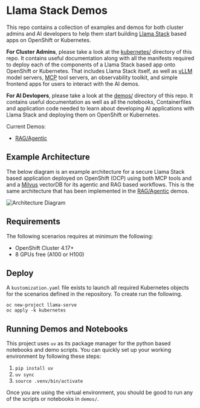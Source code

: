 # Llama Stack Demos

This repo contains a collection of examples and demos for both cluster admins and AI developers to help them start building [Llama Stack](https://github.com/meta-llama/llama-stack) based apps on OpenShift or Kubernetes.

**For Cluster Admins**, please take a look at the [kubernetes/](./kubernetes/) directory of this repo. It contains useful documentation along with all the manifests required to deploy each of the components of a Llama Stack based app onto OpenShift or Kubernetes. That includes Llama Stack itself, as well as [vLLM](https://docs.vllm.ai/en/stable/index.html) model servers, [MCP](https://github.com/modelcontextprotocol) tool servers, an observability toolkit, and simple frontend apps for users to interact with the AI demos.

**For AI Devlopers**, please take a look at the [demos/](./demos/) directory of this repo. It contains useful documentation as well as all the notebooks, Containerfiles and application code needed to learn about developing AI applications with Llama Stack and deploying them on OpenShift or Kubernetes.

Current Demos:

* [RAG/Agentic](./demos/rag_agentic/)


## Example Architecture
The below diagram is an example architecture for a secure Llama Stack based application deployed on OpenShift (OCP) using both MCP tools and and a [Milvus](https://milvus.io/) vectorDB for its agentic and RAG based workflows. This is the same architecture that has been implemented in the [RAG/Agentic](./demos/rag_agentic/) demos.

![Architecture Diagram](./images/architecture-diagram.jpg)

## Requirements
The following scenarios requires at minimum the following:

* OpenShift Cluster 4.17+
* 8 GPUs free (A100 or H100)

## Deploy
A `kustomization.yaml` file exists to launch all required Kubernetes objects for the scenarios defined in the repository. To create run the following.

```
oc new-project llama-serve
oc apply -k kubernetes
```
## Running Demos and Notebooks

This project uses `uv` as its package manager for the python based notebooks and demo scripts. You can quickly set up your working environment by following these steps:

1) `pip install uv`
2)  `uv sync`
3) `source .venv/bin/activate`

Once you are using the virtual environment, you should be good to run any of the scripts or notebooks in `demos/`.
